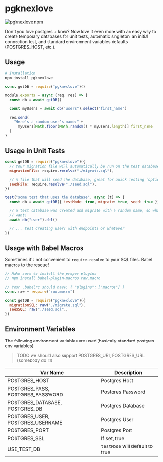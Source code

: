 # pgknexlove

[![pgknexlove npm](https://badge.fury.io/js/pgknexlove.svg)](https://www.npmjs.com/package/pgknexlove)

Don't you love postgres + knex? Now love it even more with an easy way to create
temporary databases for unit tests, automatic singleton, an initial connection test,
and standard environment variables defaults (POSTGRES_HOST, etc.).

## Usage

```bash
# Installation
npm install pgknexlove
```

```javascript
const getDB = require("pgknexlove")()

module.exports = async (req, res) => {
  const db = await getDB()

  const myUsers = await db("users").select("first_name")

  res.send(
    "Here's a random user's name:" +
      myUsers[Math.floor(Math.random() * myUsers.length)].first_name
  )
}
```

## Usage in Unit Tests

```javascript
const getDB = require("pgknexlove")({
  // Your migration file will automatically be run on the test database (optional)
  migrationFile: require.resolve("./migrate.sql"),

  // A file that will seed the database, great for quick testing (optional)
  seedFile: require.resolve("./seed.sql"),
})

test("some test that uses the database", async (t) => {
  const db = await getDB({ testMode: true, migrate: true, seed: true })

  // a test database was created and migrate with a random name, do whatever you
  // want!
  await db("user").del()

  // ... test creating users with endpoints or whatever
})
```

## Usage with Babel Macros

Sometimes it's not convenient to `require.resolve` to your SQL files. Babel
macros to the rescue!

```javascript
// Make sure to install the proper plugins
// npm install babel-plugin-macros raw.macro

// Your .babelrc should have: { "plugins": ["macros"] }
const raw = require("raw.macro")

const getDB = require("pgknexlove")({
  migrationSQL: raw("./migrate.sql"),
  seedSQL: raw("./seed.sql"),
})
```

## Environment Variables

The following environment variables are used (basically standard postgres env variables)

> TODO we should also support POSTGRES_URI, POSTGRES_URL (somebody do it!)

| Var Name                         | Description                     |
| -------------------------------- | ------------------------------- |
| POSTGRES_HOST                    | Postgres Host                   |
| POSTGRES_PASS, POSTGRES_PASSWORD | Postgres Password               |
| POSTGRES_DATABASE, POSTGRES_DB   | Postgres Database               |
| POSTGRES_USER, POSTGRES_USERNAME | Postgres User                   |
| POSTGRES_PORT                    | Postgres Port                   |
| POSTGRES_SSL                     | If set, true                    |
| USE_TEST_DB                      | `testMode` will default to true |
